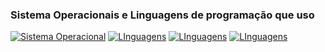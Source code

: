 ### Sistema Operacionais e Linguagens de programação que uso
[![Sistema Operacional](https://img.shields.io/badge/Windows-0078D6?style=for-the-badge&logo=windows&logoColor=white)]()
[![LInguagens](https://img.shields.io/badge/JavaScript-F7DF1E?style=for-the-badge&logo=javascript&logoColor=black)]()
[![LInguagens](https://img.shields.io/badge/Java-ED8B00?style=for-the-badge&logo=java&logoColor=white)]()
[![LInguagens](https://img.shields.io/badge/PHP-777BB4?style=for-the-badge&logo=php&logoColor=white)]()
